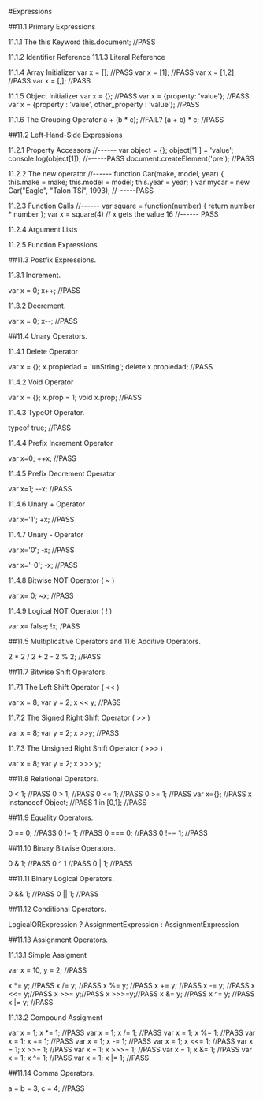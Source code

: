#Expressions

##11.1 Primary Expressions

11.1.1 The this Keyword
this.document; //PASS

11.1.2 Identifier Reference
11.1.3 Literal Reference

11.1.4 Array Initializer
var x = []; //PASS
var x = [1]; //PASS
var x = [1,2]; //PASS
var x = [,]; //PASS

11.1.5 Object Initializer
var x = {}; //PASS
var x = {property: 'value'}; //PASS
var x = {property : 'value', other_property : 'value'}; //PASS

11.1.6 The Grouping Operator
a + (b * c); //FAIL?
(a + b) * c; //PASS

##11.2 Left-Hand-Side Expressions

11.2.1 Property Accessors
//------
var object = {};
object['1'] = 'value';
console.log(object[1]);
//------PASS
document.createElement('pre'); //PASS

11.2.2 The new operator
//------
function Car(make, model, year) {
  this.make = make;
  this.model = model;
  this.year = year;
}
var mycar = new Car("Eagle", "Talon TSi", 1993);
//------PASS

11.2.3 Function Calls
//------
var square = function(number) { return number * number };
var x = square(4) // x gets the value 16
//------ PASS

11.2.4 Argument Lists

11.2.5 Function Expressions

##11.3 Postfix Expressions.

11.3.1 Increment.

var x = 0;
x++;    //PASS

11.3.2 Decrement.

var x = 0;
x--;    //PASS

##11.4 Unary Operators.

11.4.1 Delete Operator

var x = {};
x.propiedad = 'unString';
delete x.propiedad; //PASS

11.4.2 Void Operator

var x = {};
x.prop = 1;
void x.prop; //PASS

11.4.3 TypeOf Operator.

typeof true; //PASS

11.4.4 Prefix Increment Operator

var x=0;
++x; //PASS

11.4.5 Prefix Decrement Operator

var x=1;
--x; //PASS

11.4.6 Unary + Operator

var x='1';
+x; //PASS

11.4.7 Unary - Operator

var x='0';
-x; //PASS

var x='-0';
-x; //PASS

11.4.8 Bitwise NOT Operator ( ~ )

var x= 0;
~x; //PASS

11.4.9 Logical NOT Operator ( ! )

var x= false;
!x; /PASS

##11.5 Multiplicative Operators and 11.6 Additive Operators.

2 * 2 / 2 + 2 - 2 % 2; //PASS

##11.7 Bitwise Shift Operators.

11.7.1 The Left Shift Operator ( << )

var x = 8;
var y = 2;
x << y; //PASS

11.7.2 The Signed Right Shift Operator ( >> )

var x = 8;
var y = 2;
x >>y; //PASS

11.7.3 The Unsigned Right Shift Operator ( >>> )

var x = 8;
var y = 2;
x >>> y;

##11.8 Relational Operators.

0 < 1; //PASS
0 > 1; //PASS
0 <= 1; //PASS
0 >= 1; //PASS
var x={}; //PASS
x instanceof Object; //PASS
1 in [0,1]; //PASS

##11.9 Equality Operators.

0 == 0; //PASS
0 != 1; //PASS
0 === 0; //PASS
0 !== 1; //PASS

##11.10 Binary Bitwise Operators.

0 & 1;  //PASS
0 ^ 1   //PASS
0 | 1;  //PASS

##11.11 Binary Logical Operators.

0 && 1; //PASS
0 || 1; //PASS

##11.12 Conditional Operators.

LogicalORExpression ? AssignmentExpression : AssignmentExpression

##11.13 Assignment Operators.

11.13.1 Simple Assigment

var x = 10, y = 2; //PASS

x *= y; //PASS
x /= y; //PASS
x %= y; //PASS
x += y; //PASS
x -= y; //PASS
x <<= y;//PASS
x >>= y;//PASS
x >>>=y;//PASS
x &= y; //PASS
x ^= y; //PASS
x |= y; //PASS

11.13.2 Compound Assigment

var x = 1; x *= 1; //PASS
var x = 1; x /= 1; //PASS
var x = 1; x %= 1; //PASS
var x = 1; x += 1; //PASS
var x = 1; x -= 1; //PASS
var x = 1; x <<= 1; //PASS
var x = 1; x >>= 1; //PASS
var x = 1; x >>>= 1; //PASS
var x = 1; x &= 1; //PASS
var x = 1; x ^= 1; //PASS
var x = 1; x |= 1; //PASS

##11.14 Comma Operators.

a = b = 3, c = 4; //PASS
